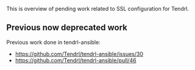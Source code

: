 This is overview of pending work related to SSL configuration for Tendrl.

## Previous now deprecated work

Previous work done in tendrl-ansible:

* https://github.com/Tendrl/tendrl-ansible/issues/30
* https://github.com/Tendrl/tendrl-ansible/pull/46

